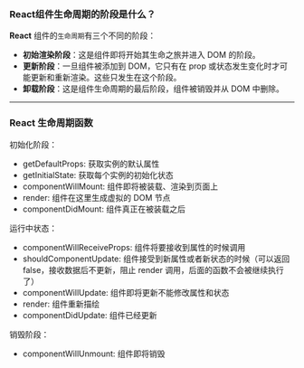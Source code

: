 ### React组件生命周期的阶段是什么？

**React** 组件的`生命周期`有三个不同的阶段：

* **初始渲染阶段**：这是组件即将开始其生命之旅并进入 DOM 的阶段。
* **更新阶段**：一旦组件被添加到 DOM，它只有在 prop 或状态发生变化时才可能更新和重新渲染。这些只发生在这个阶段。
* **卸载阶段**：这是组件生命周期的最后阶段，组件被销毁并从 DOM 中删除。

---

### React 生命周期函数

初始化阶段：

* getDefaultProps: 获取实例的默认属性
* getInitialState: 获取每个实例的初始化状态
* componentWillMount: 组件即将被装载、渲染到页面上
* render: 组件在这里生成虚拟的 DOM 节点
* componentDidMount: 组件真正在被装载之后

运行中状态：

* componentWillReceiveProps: 组件将要接收到属性的时候调用
* shouldComponentUpdate: 组件接受到新属性或者新状态的时候（可以返回 false，接收数据后不更新，阻止 render 调用，后面的函数不会被继续执行了）
* componentWillUpdate: 组件即将更新不能修改属性和状态
* render: 组件重新描绘
* componentDidUpdate: 组件已经更新

销毁阶段：

* componentWillUnmount: 组件即将销毁
